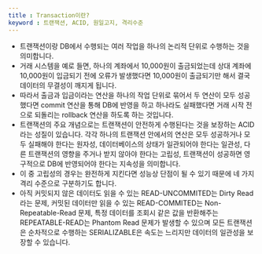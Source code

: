```yaml
---
title : Transaction이란?
keyword : 트랜잭션, ACID, 원일고지, 격리수준
--- 
```


- 트랜잭션이랑 DB에서 수행되는 여러 작업을 하나의 논리적 단위로 수행하는 것을 의미합니다.
- 거래 시스템을 예로 들면, 하나의 계좌에서 10,000원이 출금되었는데 상대 계좌에 10,000원이 입금되기 전에 오류가 발생했다면 10,000원이 출금되기만 해서 결국 데이터의 무결성이 깨지게 됩니다. 
- 따라서 출금과 입금이라는 연산을 하나의 작업 단위로 묶어서 두 연산이 모두 성공했다면 commit 연산을 통해 DB에 반영을 하고 하나라도 실패했다면 거래 시작 전으로 되돌리는 rollback 연산을 하도록 하는 것입니다.
- 트랜잭션의 주요 개념으로는 트랜잭션이 안전하게 수행된다는 것을 보장하는 ACID라는 성질이 있습니다. 각각 하나의 트랜잭션 안에서의 연산은 모두 성공하거나 모두 실패해야 한다는 원자성, 데이터베이스의 상태가 일관되어야 한다는 일관성, 다른 트랜잭션의 영향을 주거나 받지 않아야 한다는 고립성, 트랜잭션이 성공하면 영구적으로 DB에 반영되어야 한다는 지속성을 의미합니다.
- 이 중 고립성의 경우는 완전하게 지킨다면 성능상 단점이 될 수 있기 때문에 네 가지 격리 수준으로 구분하기도 합니다.
- 아직 커밋되지 않은 데이터도 읽을 수 있는 READ-UNCOMMITED는 Dirty Read라는 문제, 커밋된 데이터만 읽을 수 있는 READ-COMMITED는 Non-Repeatable-Read 문제, 특정 데이터를 조회시 같은 값을 반환해주는 REPEATABLE-READ는 Phantom Read 문제가 발생할 수 있으며 모든 트랜잭션은 순차적으로 수행하는 SERIALIZABLE은 속도는 느리지만 데이터의 일관성을 보장할 수 있습니다.

